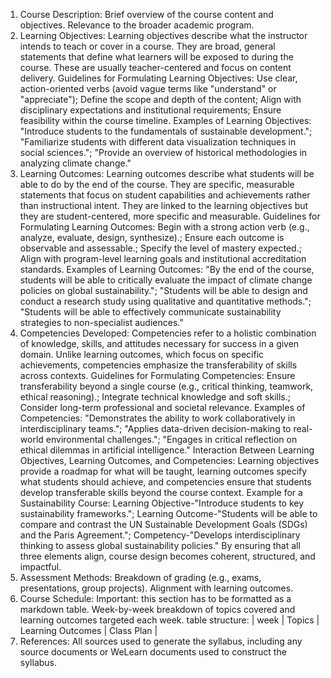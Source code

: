 1. Course Description: Brief overview of the course content and objectives. Relevance to the broader academic program.
2. Learning Objectives: Learning objectives describe what the instructor intends to teach or cover in a course. They are broad, general statements that define what learners will be exposed to during the course. These are usually teacher-centered and focus on content delivery. Guidelines for Formulating Learning Objectives: Use clear, action-oriented verbs (avoid vague terms like "understand" or "appreciate"); Define the scope and depth of the content; Align with disciplinary expectations and institutional requirements; Ensure feasibility within the course timeline. Examples of Learning Objectives: "Introduce students to the fundamentals of sustainable development."; "Familiarize students with different data visualization techniques in social sciences."; "Provide an overview of historical methodologies in analyzing climate change."
3. Learning Outcomes: Learning outcomes describe what students will be able to do by the end of the course. They are specific, measurable statements that focus on student capabilities and achievements rather than instructional intent. They are linked to the learning objectives but they are student-centered, more specific and measurable. Guidelines for Formulating Learning Outcomes: Begin with a strong action verb (e.g., analyze, evaluate, design, synthesize).; Ensure each outcome is observable and assessable.; Specify the level of mastery expected.; Align with program-level learning goals and institutional accreditation standards. Examples of Learning Outcomes: "By the end of the course, students will be able to critically evaluate the impact of climate change policies on global sustainability."; "Students will be able to design and conduct a research study using qualitative and quantitative methods."; "Students will be able to effectively communicate sustainability strategies to non-specialist audiences."
4. Competencies Developed: Competencies refer to a holistic combination of knowledge, skills, and attitudes necessary for success in a given domain. Unlike learning outcomes, which focus on specific achievements, competencies emphasize the transferability of skills across contexts. Guidelines for Formulating Competencies: Ensure transferability beyond a single course (e.g., critical thinking, teamwork, ethical reasoning).; Integrate technical knowledge and soft skills.; Consider long-term professional and societal relevance. Examples of Competencies: "Demonstrates the ability to work collaboratively in interdisciplinary teams."; "Applies data-driven decision-making to real-world environmental challenges."; "Engages in critical reflection on ethical dilemmas in artificial intelligence."
   Interaction Between Learning Objectives, Learning Outcomes, and Competencies: Learning objectives provide a roadmap for what will be taught, learning outcomes specify what students should achieve, and competencies ensure that students develop transferable skills beyond the course context. Example for a Sustainability Course: Learning Objective-"Introduce students to key sustainability frameworks."; Learning Outcome-"Students will be able to compare and contrast the UN Sustainable Development Goals (SDGs) and the Paris Agreement."; Competency-"Develops interdisciplinary thinking to assess global sustainability policies." By ensuring that all three elements align, course design becomes coherent, structured, and impactful.
5. Assessment Methods: Breakdown of grading (e.g., exams, presentations, group projects). Alignment with learning outcomes.
6. Course Schedule:  Important: this section has to be formatted as a markdown table.
Week-by-week breakdown of topics covered and learning outcomes targeted each week.
table structure:
| week | Topics | Learning Outcomes | Class Plan |
7. References: All sources used to generate the syllabus, including any source documents or WeLearn documents used to construct the syllabus.
